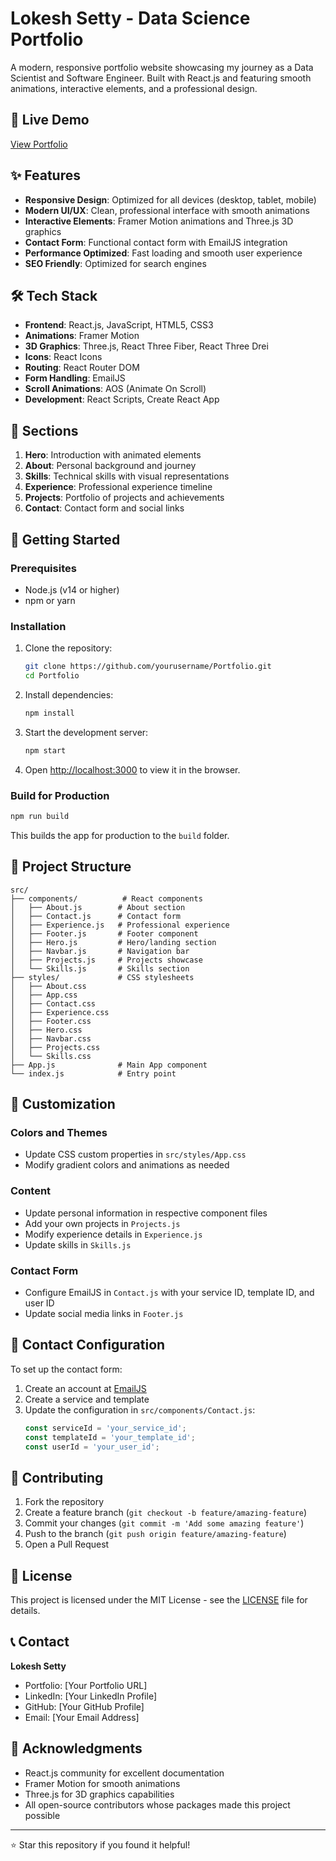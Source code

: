 # Lokesh Setty - Data Science Portfolio

A modern, responsive portfolio website showcasing my journey as a Data Scientist and Software Engineer. Built with React.js and featuring smooth animations, interactive elements, and a professional design.

## 🚀 Live Demo

[View Portfolio](https://your-portfolio-url.com) <!-- Update with your actual URL -->

## ✨ Features

- **Responsive Design**: Optimized for all devices (desktop, tablet, mobile)
- **Modern UI/UX**: Clean, professional interface with smooth animations
- **Interactive Elements**: Framer Motion animations and Three.js 3D graphics
- **Contact Form**: Functional contact form with EmailJS integration
- **Performance Optimized**: Fast loading and smooth user experience
- **SEO Friendly**: Optimized for search engines

## 🛠️ Tech Stack

- **Frontend**: React.js, JavaScript, HTML5, CSS3
- **Animations**: Framer Motion
- **3D Graphics**: Three.js, React Three Fiber, React Three Drei
- **Icons**: React Icons
- **Routing**: React Router DOM
- **Form Handling**: EmailJS
- **Scroll Animations**: AOS (Animate On Scroll)
- **Development**: React Scripts, Create React App

## 📱 Sections

1. **Hero**: Introduction with animated elements
2. **About**: Personal background and journey
3. **Skills**: Technical skills with visual representations
4. **Experience**: Professional experience timeline
5. **Projects**: Portfolio of projects and achievements
6. **Contact**: Contact form and social links

## 🚀 Getting Started

### Prerequisites

- Node.js (v14 or higher)
- npm or yarn

### Installation

1. Clone the repository:
   ```bash
   git clone https://github.com/yourusername/Portfolio.git
   cd Portfolio
   ```

2. Install dependencies:
   ```bash
   npm install
   ```

3. Start the development server:
   ```bash
   npm start
   ```

4. Open [http://localhost:3000](http://localhost:3000) to view it in the browser.

### Build for Production

```bash
npm run build
```

This builds the app for production to the `build` folder.

## 📁 Project Structure

```
src/
├── components/          # React components
│   ├── About.js        # About section
│   ├── Contact.js      # Contact form
│   ├── Experience.js   # Professional experience
│   ├── Footer.js       # Footer component
│   ├── Hero.js         # Hero/landing section
│   ├── Navbar.js       # Navigation bar
│   ├── Projects.js     # Projects showcase
│   └── Skills.js       # Skills section
├── styles/             # CSS stylesheets
│   ├── About.css
│   ├── App.css
│   ├── Contact.css
│   ├── Experience.css
│   ├── Footer.css
│   ├── Hero.css
│   ├── Navbar.css
│   ├── Projects.css
│   └── Skills.css
├── App.js              # Main App component
└── index.js            # Entry point
```

## 🎨 Customization

### Colors and Themes
- Update CSS custom properties in `src/styles/App.css`
- Modify gradient colors and animations as needed

### Content
- Update personal information in respective component files
- Add your own projects in `Projects.js`
- Modify experience details in `Experience.js`
- Update skills in `Skills.js`

### Contact Form
- Configure EmailJS in `Contact.js` with your service ID, template ID, and user ID
- Update social media links in `Footer.js`

## 📧 Contact Configuration

To set up the contact form:

1. Create an account at [EmailJS](https://www.emailjs.com/)
2. Create a service and template
3. Update the configuration in `src/components/Contact.js`:
   ```javascript
   const serviceId = 'your_service_id';
   const templateId = 'your_template_id';
   const userId = 'your_user_id';
   ```

## 🤝 Contributing

1. Fork the repository
2. Create a feature branch (`git checkout -b feature/amazing-feature`)
3. Commit your changes (`git commit -m 'Add some amazing feature'`)
4. Push to the branch (`git push origin feature/amazing-feature`)
5. Open a Pull Request

## 📄 License

This project is licensed under the MIT License - see the [LICENSE](LICENSE) file for details.

## 📞 Contact

**Lokesh Setty**
- Portfolio: [Your Portfolio URL]
- LinkedIn: [Your LinkedIn Profile]
- GitHub: [Your GitHub Profile]
- Email: [Your Email Address]

## 🙏 Acknowledgments

- React.js community for excellent documentation
- Framer Motion for smooth animations
- Three.js for 3D graphics capabilities
- All open-source contributors whose packages made this project possible

---

⭐ Star this repository if you found it helpful!
